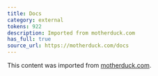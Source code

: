 ```yaml
---
title: Docs
category: external
tokens: 922
description: Imported from motherduck.com
has_full: true
source_url: https://motherduck.com/docs
---
```


This content was imported from [motherduck.com](https://motherduck.com/docs).
